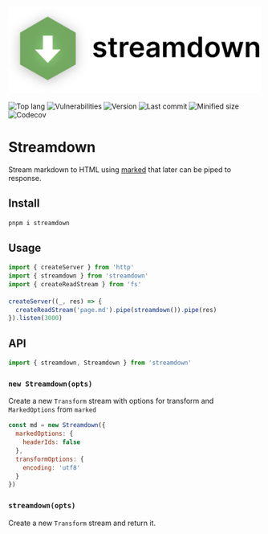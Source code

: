 <p align="center" ><img src="logo.svg" /></p>

![Top lang](https://img.shields.io/github/languages/top/talentlessguy/streamdown.svg?style=flat-square)
![Vulnerabilities](https://img.shields.io/snyk/vulnerabilities/npm/streamdown.svg?style=flat-square)
![Version](https://img.shields.io/npm/v/streamdown.svg?style=flat-square)
![Last commit](https://img.shields.io/github/last-commit/talentlessguy/streamdown.svg?style=flat-square)
![Minified size](https://img.shields.io/bundlephobia/min/streamdown.svg?style=flat-square) ![Codecov](https://img.shields.io/codecov/c/gh/talentlessguy/streamdown?style=flat-square)

# Streamdown

Stream markdown to HTML using [marked](https://marked.js) that later can be piped to response.

## Install

```sh
pnpm i streamdown
```

## Usage

```js
import { createServer } from 'http'
import { streamdown } from 'streamdown'
import { createReadStream } from 'fs'

createServer((_, res) => {
  createReadStream('page.md').pipe(streamdown()).pipe(res)
}).listen(3000)
```

## API

```js
import { streamdown, Streamdown } from 'streamdown'
```

### `new Streamdown(opts)`

Create a new `Transform` stream with options for transform and `MarkedOptions` from `marked`

```js
const md = new Streamdown({
  markedOptions: {
    headerIds: false
  },
  transformOptions: {
    encoding: 'utf8'
  }
})
```

### `streamdown(opts)`

Create a new `Transform` stream and return it.
